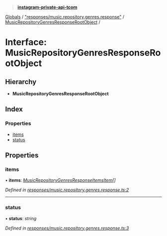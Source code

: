 > **[instagram-private-api-tcom](../README.md)**

[Globals](../README.md) / ["responses/music.repository.genres.response"](../modules/_responses_music_repository_genres_response_.md) / [MusicRepositoryGenresResponseRootObject](_responses_music_repository_genres_response_.musicrepositorygenresresponserootobject.md) /

# Interface: MusicRepositoryGenresResponseRootObject

## Hierarchy

* **MusicRepositoryGenresResponseRootObject**

## Index

### Properties

* [items](_responses_music_repository_genres_response_.musicrepositorygenresresponserootobject.md#items)
* [status](_responses_music_repository_genres_response_.musicrepositorygenresresponserootobject.md#status)

## Properties

###  items

• **items**: *[MusicRepositoryGenresResponseItemsItem](_responses_music_repository_genres_response_.musicrepositorygenresresponseitemsitem.md)[]*

*Defined in [responses/music.repository.genres.response.ts:2](https://github.com/cuonglnhust/instagram-private-api-tcom/blob/3e16058/src/responses/music.repository.genres.response.ts#L2)*

___

###  status

• **status**: *string*

*Defined in [responses/music.repository.genres.response.ts:3](https://github.com/cuonglnhust/instagram-private-api-tcom/blob/3e16058/src/responses/music.repository.genres.response.ts#L3)*